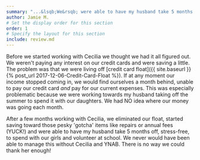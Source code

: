 ```yaml
---
summary: "...&lsqb;We&rsqb; were able to have my husband take 5 months off, stress-free, to spend with our girls and volunteer at school. We never would have been able to manage this without Cecilia..."
author: Jamie M.
# Set the display order for this section
order: 1
# Specify the layout for this section
include: review.md
---
```

Before we started working with Cecilia we thought we had it all figured out. We weren't paying any interest on our credit cards and were saving a little. The problem was that we were living off [credit card float]({{ site.baseurl }}{% post_url 2017-12-06-Credit-Card-Float %}). If at any moment our income stopped coming in, we would find ourselves a month behind, unable to pay our credit card *and* pay for our current expenses. This was especially problematic because we were working towards my husband taking off the summer to spend it with our daughters. We had NO idea where our money was going each month.

After a few months working with Cecilia, we eliminated our float, started saving toward those pesky 'gotcha' items like repairs or annual fees (YUCK!) and were able to have my husband take 5 months off, stress-free, to spend with our girls and volunteer at school. We never would have been able to manage this without Cecilia and YNAB. There is no way we could thank her enough!